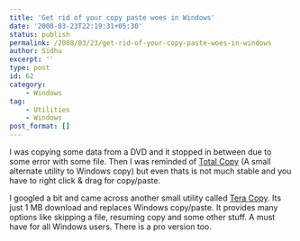 ```yaml
---
title: 'Get rid of your copy paste woes in Windows'
date: '2008-03-23T22:19:31+05:30'
status: publish
permalink: /2008/03/23/get-rid-of-your-copy-paste-woes-in-windows
author: Sidhu
excerpt: ''
type: post
id: 62
category:
    - Windows
tag:
    - Utilities
    - Windows
post_format: []
---
```

I was copying some data from a DVD and it stopped in between due to some error with some file. Then I was reminded of [Total Copy](http://www.ranvik.net/totalcopy/) (A small alternate utility to Windows copy) but even thats is not much stable and you have to right click &amp; drag for copy/paste.

I googled a bit and came across another small utility called [Tera Copy](http://www.codesector.com/teracopy.php). Its just 1 MB download and replaces Windows copy/paste. It provides many options like skipping a file, resuming copy and some other stuff. A must have for all Windows users. There is a pro version too.